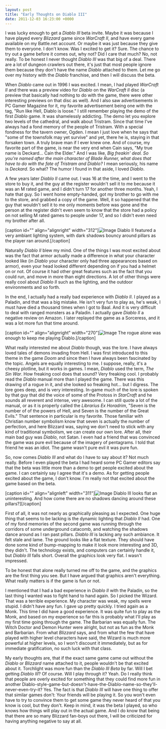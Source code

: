 ```yaml
---
layout: post
title: "Early Thoughts on Diablo III"
date: 2011-12-03 16:23:00 +0000
---
```

I was lucky enough to get a <i>Diablo III</i> beta invite. Maybe it was because I have played every <i>Blizzard</i> game since <i>WarCraft II</i>, and have every game available on my Battle.net account. Or maybe it was just because they give them to everyone. I don't know. Was I excited to get it? Sure. The chance to try out a game before it comes out, why not? Did I care that much? No, not really. To be honest I never thought <i>Diablo III</i> was that big of a deal. There are a lot of dungeon crawlers out there, it's just that most people ignore them because they don't have the name <i>Diablo</i> attached to them. Let me go over my history with the <i>Diablo</i> franchise, and then I will discuss the beta.

When <i>Diablo</i> came out in 1996 I was excited. I mean, I had played <i>WarCraft II</i> and there was a preview video for <i>Diablo</i> on the <i>WarCraft II</i> disc (a preview that basically had nothing to do with the game, there were other interesting previews on that disc as well). And I also saw advertisements in PC Gamer Magazine for it, my favorite advertisement being one with the tag, "Run like Hell, Diablo is loose." I still remember playing the demo of the first <i>Diablo</i> game. It was shamelessly addicting. The demo let you explore two levels of the cathedral, and walk about Tristram. Since that time I've always had a fond memory of the people of Tristram. With a special fondness for the tavern owner, Ogden. I mean I just love when he says that "some of the townsfolk may yet survive" and yet, there he is, staying in that forsaken town. A truly brave man if I ever knew one. And of course, my favorite part of the game, is near the very end when Cain says, "My true name is Deckard... Cain the Elder." And I was like, <i>Big freakin' deal. So you're named after the main character of Blade Runner, what does that have to do with the fate of Tristram and Diablo?</i> I mean seriously, his name is <i>Deckard</i>. So what? The humor I found in that aside, I loved <i>Diablo</i>.

A few years later <i>Diablo II</i> came out. I was 16 at the time, and I went to the store to buy it, and the guy at the register wouldn't sell it to me because it was an M rated game, and I didn't turn 17 for another three months. Yeah, I hate that guy. So I went home empty-handed, got my brother to go with me to the store, and grabbed a copy of the game. Well, it so happened that the guy that wouldn't sell it to me only moments before was gone and the person at the register didn't even seem to know that the store had a policy on not selling M rated games to people under 17, and so I didn't even need my brother after all.

[caption id="" align="alignright" width="312"]![Image](/https://www.jackeverett.com/rc_files/d/3/d31.JPG) Diablo II featured a very ambiant lighting system, with dark shadows bouncy around pillars as the player ran around.[/caption]

Naturally <i>Diablo II</i> blew my mind. One of the things I was most excited about was the fact that armor actually made a difference in what your character looked like (in <i>Diablo</i> your character only had three appearances based on armor), even your head looked different depending on if you had a helmet on or not. Of course it had other great features such as the fact that you could run, and move in more than eight directions. A lot of other things were really cool about <i>Diablo II</i> such as the lighting, and the outdoor environments and so forth.

In the end, I actually had a really bad experience with <i>Diablo II</i>. I played as a Paladin, and that was a big mistake. He isn't very fun to play as, he's weak, I must have died a thousand times when I got to Baal. And it is very difficult to deal with ranged monsters as a Paladin. I actually gave <i>Diablo II</i> a negative review on Amazon. I later replayed the game as a Sorceress, and it was a lot more fun that time around.

[caption id="" align="alignright" width="270"]![Image](/https://www.jackeverett.com/rc_files/d/3/d32.JPG) The rogue alone was enough to keep me playing Diablo.[/caption]

What really interested me about <i>Diablo</i> though, was the lore. I have always loved tales of demons invading from Hell. I was first introduced to this theme in the game <i>Doom</i> and since then I have always been fascinated by the topic. Angels are equally interesting to me. I suppose, really, it's a cheesy plotline, but it works in games. I mean, <i>Diablo</i> used the term, <i>The Sin War</i>. How freaking cool does that sound? Very freaking cool. I probably read the <i>Diablo</i> manual more than I played the game. There was this drawing of a rogue in it, and she looked so freaking hot... but I digress. The lore goes deep, and is very interesting. In-game much of the lore is spoken by that guy that did the voice of some of the Protoss in <i>StarCraft</i> and he sounds all reverent and intense, very awesome. I can still quote a lot of the manual, or as it is properly called the <i>Librarius Ex Horadrim</i>, "Seven is the number of of the powers of Hell, and Seven is the number of the Great Evils." That sentence in particular is my favorite. Those familiar with Christian number symbolism know that seven is actually the number of perfection, and here Blizzard was, saying we don't need to stick with any kind of traditional symbolism, we can create our own lore. After all, their main bad guy was <i>Diablo</i>, not Satan. I even had a friend that was convinced the game was pure evil because of the imagery of pentagrams. I told that friend he was an idiot. The game wasn't pure evil it was pure fun.

So, now comes <i>Diablo III</i> and what do I have to say about it? Not much really. Before I even played the beta I had heard some PC Gamer editors say that the beta was little more than a demo to get people excited about the game. I can certainly say I agree that it's a demo. As for getting people excited about the game, I don't know. I'm really not that excited about the game based on the beta.

[caption id="" align="alignleft" width="311"]![Image](/https://www.jackeverett.com/rc_files/d/3/d33.JPG) Diablo III looks flat an uninteresting. And how come there are no shadows dancing around these pillars?][/caption]

First of all, it was not nearly as graphically pleasing as I expected. One huge thing that seems to be lacking is the dynamic lighting that <i>Diablo II</i> had. One of my fond memories of the second game was running through the corridors of some underground catacomb, and watching the shadows dance around as I ran past pillars. <i>Diablo III</i> is lacking any such ambiance. It felt stale and lame. The ground looks like a flat texture. They should have done some kind of bump-mapping to make it look more interesting and 3D, they didn't. The technology exists, and computers can certainly handle it, but <i>Diablo III</i> falls short. Overall the graphics look very flat. I wasn't impressed.

To be honest that alone really turned me off to the game, and the graphics are the first thing you see. But I have argued that graphics aren't everything. What really matters is if the game is fun or not.

I mentioned that I had a bad experience in <i>Diablo II</i> with the Paladin, so the last thing I wanted was to fight hand to hand again. So I picked the Wizard. That was a terrible experience. My character was weak, my spells were stupid. I didn't have any fun. I gave up pretty quickly. I tried again as a Monk. This time I did have a good experience. It was quite fun to play as the Monk, and based on my experience so far this is probably what I'll play as my first time going through the game. The Barbarian was equally fun. The Witch Doctor and Demon Hunter were alright, but not as fun as the Monk and Barbarian. From what <i>Blizzard</i> says, and from what the few that have played with higher level characters have said, the Wizard is much more powerful at higher levels, so I won't discount it immediately, but as for immediate gratification, no such luck with that class.

My early thoughts are, that if the exact same game came out without the <i>Diablo</i> or <i>Blizzard</i> name attached to it, people wouldn't be that excited about it. Torchlight was more fun than the <i>Diablo III Beta</i> by far. Will I bet getting <i>Diablo III</i>? Of course. Will I play through it? Yeah. Do I really think that people are overly excited for something that they could find more fun in another Diablo-style-game-but-doesn't-have-the-Diablo-name-so-they'll-never-even-try-it? Yes. The fact is that <i>Diablo III</i> will have one thing to offer that similar games don't: Your friends will be playing it. So you won't even have to try to convince them to get some game they never heard of that you know is cool, but they don't. Keep in mind, it was the beta I played, so who knows how things will play out in the actual game. And I do know that being that there are so many Blizzard fan-boys out there, I will be criticized for having anything negative to say at all.
